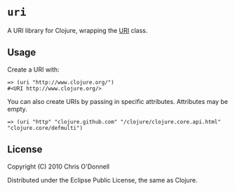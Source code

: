 # `uri`

A URI library for Clojure, wrapping the
[URI](http://download.oracle.com/javase/1.4.2/docs/api/java/net/URI.html) class.

## Usage

Create a URI with:

    => (uri "http://www.clojure.org/")
    #<URI http://www.clojure.org/>

You can also create URIs by passing in specific attributes. Attributes may be
empty.

    => (uri "http" "clojure.github.com" "/clojure/clojure.core.api.html"
    "clojure.core/defmulti")

## License

Copyright (C) 2010 Chris O'Donnell

Distributed under the Eclipse Public License, the same as Clojure.

